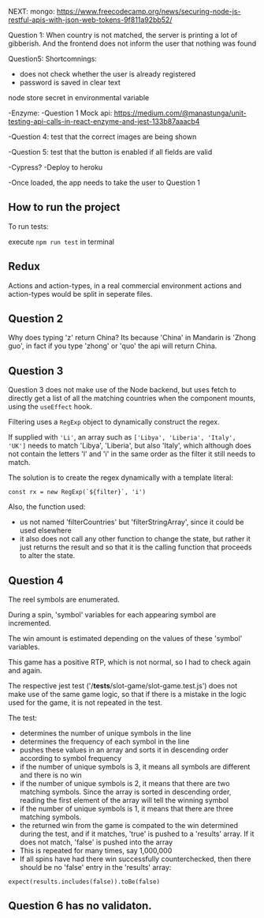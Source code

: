 NEXT:
mongo: https://www.freecodecamp.org/news/securing-node-js-restful-apis-with-json-web-tokens-9f811a92bb52/


Question 1:
When country is not matched, the server is printing a lot of gibberish. And the frontend does not inform the user that nothing was found

Question5: Shortcomnings:
- does not check whether the user is already registered
- password is saved in clear text

node store secret in environmental variable

-Enzyme:
-Question 1
Mock api:
https://medium.com/@manastunga/unit-testing-api-calls-in-react-enzyme-and-jest-133b87aaacb4

-Question 4: test that the correct images are being shown

-Question 5: test that the button is enabled if all fields are valid

-Cypress?
-Deploy to heroku

-Once loaded, the app needs to take the user to Question 1


## How to run the project

To run tests:

execute `npm run test` in terminal

## Redux

Actions and action-types, in a real commercial environment actions and action-types would be split in seperate files.

## Question 2

Why does typing 'z' return China? Its because 'China' in Mandarin is 'Zhong guo', in fact if you type 'zhong' or 'quo' the api will return China.

## Question 3

Question 3 does not make use of the Node backend, but uses fetch to directly get a list of all the matching countries when the component mounts, using the `useEffect` hook.

Filtering uses a `RegExp` object to dynamically construct the regex. 

If supplied with `'Li'`, an array such as `['Libya', 'Liberia', 'Italy', 'UK']` needs to match 'Libya', 'Liberia', but also 'Italy', which although does not contain the letters 'l' and 'i' in the same order as the filter it still needs to match.

The solution is to create the regex dynamically with a template literal:

```const rx = new RegExp(`${filter}`, 'i')```

Also, the function used:

- us not named 'filterCountries' but 'filterStringArray', since it could be used elsewhere
- it also does not call any other function to change the state, but rather it just returns the result and so that it is the calling function that proceeds to alter the state.


## Question 4

The reel symbols are enumerated.

During a spin, 'symbol' variables for each appearing symbol are incremented.

The win amount is estimated depending on the values of these 'symbol' variables.

This game has a positive RTP, which is not normal, so I had to check again and again.

The respective jest test ('/__tests__/slot-game/slot-game.test.js') does not make use of the same game logic, so that if there is a mistake in the logic used for the game, it is not repeated in the test.

The test:
- determines the number of unique symbols in the line
- determines the frequency of each symbol in the line
- pushes these values in an array and sorts it in descending order according to symbol frequency
- if the number of unique symbols is 3, it means all symbols are different and there is no win
- if the number of unique symbols is 2, it means that there are two matching symbols. Since the array is sorted in descending order, reading the first element of the array will tell the winning symbol
- if the number of unique symbols is 1, it means that there are three matching symbols.
- the returned win from the game is compated to the win determined during the test, and if it matches, 'true' is pushed to a 'results' array. If it does not match, 'false' is pushed into the array
- This is repeated for many times, say 1,000,000
- If all spins have had there win successfully counterchecked, then there should be no 'false' entry in the 'results' array:

```expect(results.includes(false)).toBe(false)```


## Question 6 has no validaton.